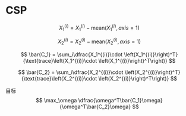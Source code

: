 # CSP

$$
X_1^{(i)} = X_1^{(i)} - \text{mean}\left(X_1^{(i)},axis=1\right)
$$

$$
X_2^{(i)} = X_2^{(i)} - \text{mean}\left(X_2^{(i)},axis=1\right)
$$

$$
\bar{C_1} = \sum_i\dfrac{X_1^{(i)}\cdot \left(X_1^{(i)}\right)^T}{\text{trace}\left(X_1^{(i)}\cdot \left(X_1^{(i)}\right)^T\right)}
$$

$$
\bar{C_2} = \sum_i\dfrac{X_2^{(i)}\cdot \left(X_2^{(i)}\right)^T}{\text{trace}\left(X_2^{(i)}\cdot \left(X_2^{(i)}\right)^T\right)}
$$

目标
$$
\max_\omega \dfrac{\omega^T\bar{C_1}\omega}{\omega^T\bar{C_2}\omega}
$$

